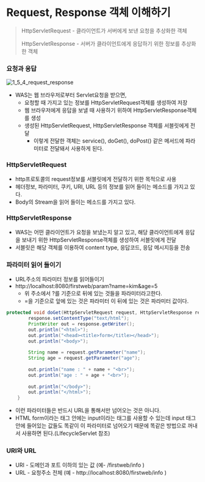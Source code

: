 # Request, Response 객체 이해하기

> HttpServletRequest - 클라이언트가 서버에게 보낸 요청을 추상화한 객체
>
> HttpServletResponse - 서버가 클라이언트에게 응답하기 위한 정보를 추상화한 객체



### 요청과 응답

![1_5_4_request_response](https://user-images.githubusercontent.com/88477839/156956813-66a7c937-61ad-4e0f-8541-66182f79c110.png)

+ WAS는 웹 브라우저로부터 Servlet요청을 받으면,
  + 요청할 때 가지고 있는 정보를 HttpServletRequest객체를 생성하여 저장
  + 웹 브라우저에게 응답을 보낼 때 사용하기 위하여 HttpServletResponse객체를 생성
  + 생성된 HttpServletRequest, HttpServletResponse 객체를 서블릿에게 전달
    + 이렇게 전달한 객체는 service(), doGet(), doPost() 같은 메서드에 파라미터로 전달돼서 사용하게 된다.



### HttpServletRequest

+ http프로토콜의 request정보를 서블릿에게 전달하기 위한 목적으로 사용
+ 헤더정보, 파라미터, 쿠키, URI, URL 등의 정보를 읽어 들이는 메소드를 가지고 있다.
+ Body의 Stream을 읽어 들이는 메소드를 가지고 있다.



### HttpServletResponse

+ WAS는 어떤 클라이언트가 요청을 보냈는지 알고 있고, 해당 클라이언트에게 응답을 보내기 위한 HttpServletResponse객체를 생성하여 서블릿에게 전달
+ 서블릿은 해당 객체를 이용하여 content type, 응답코드, 응답 메시지등을 전송



### 파라미터 읽어 들이기

+ URL주소의 파라미터 정보를 읽어들이기
+ http://localhost:8080/firstweb/param?name=kim&age=5
  + 위 주소에서 ?를 기준으로 뒤에 있는 것들을 파라미터라고한다.
  + =을 기준으로 앞에 있는 것은 파라미터 이 뒤에 있는 것은 파라미터 값이다.

~~~java
protected void doGet(HttpServletRequest request, HttpServletResponse response) throws ServletException, IOException {
		response.setContentType("text/html");
		PrintWriter out = response.getWriter();
		out.println("<html>");
		out.println("<head><title>form</title></head>");
		out.println("<body>");
		
		String name = request.getParameter("name");
		String age = request.getParameter("age");
		
		out.println("name : " + name + "<br>");
		out.println("age : " + age + "<br>");
		
		out.println("</body>");
		out.println("</html>");
	}
~~~

+ 이런 파라미터들은 반드시 URL을 통해서만 넘어오는 것은 아니다.
+ HTML form이라는 태그 안에는 input이라는 태그를 사용할 수 있는데 input 태그 안에 들어있는 값들도 똑같이 이 파라미터로 넘어오기 때문에 똑같은 방법으로 꺼내서 사용하면 된다.(LIfecycleServlet 참조)



### URI와 URL 

+ URI - 도메인과 포트 이하의 있는 값 (예- /firstweb/info )
+ URL - 요청주소 전체 (예 - http://localhost:8080/firstweb/info )

